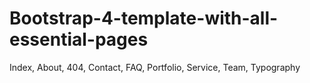 # Bootstrap-4-template-with-all-essential-pages
Index, About, 404, Contact, FAQ, Portfolio, Service, Team, Typography
